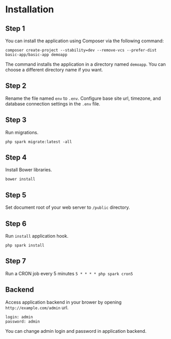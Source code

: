 Installation
============

## Step 1

You can install the application using Composer via the following command:

`composer create-project --stability=dev --remove-vcs --prefer-dist basic-app/basic-app demoapp`

The command installs the application in a directory named `demoapp`. You can choose a different directory name if you want.

## Step 2

Rename the file named `env` to `.env`. Configure base site url, timezone, and database connection settings in the `.env` file.

## Step 3

Run migrations.

`php spark migrate:latest -all`
    
## Step 4

Install Bower libraries.

`bower install`
    
## Step 5

Set document root of your web server to `/public` directory.
   
## Step 6

Run `install` application hook.

`php spark install`

## Step 7

Run a CRON job every 5 minutes
`5 * * * * php spark cron5` 
    
## Backend

Access application backend in your brower by opening `http://example.com/admin` url.
```
login: admin
password: admin
```
You can change admin login and password in application backend.